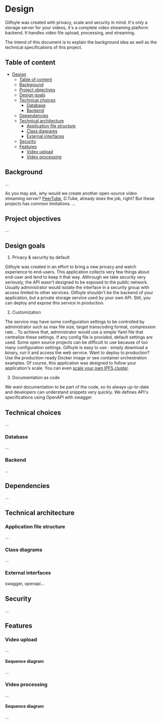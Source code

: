# Design

Gilfoyle was created with privacy, scale and security in mind. It's only a storage server for your videos, it's a complete video streaming platform backend. It handles video file upload, processing, and streaming.

The intend of this document is to explain the background idea as well as the technical specifications of this project.

## Table of content

- [Design](#design)
  - [Table of content](#table-of-content)
  - [Background](#background)
  - [Project objectives](#project-objectives)
  - [Design goals](#design-goals)
  - [Technical choices](#technical-choices)
    - [Database](#database)
    - [Backend](#backend)
  - [Dependencies](#dependencies)
  - [Technical architecture](#technical-architecture)
    - [Application file structure](#application-file-structure)
    - [Class diagrams](#class-diagrams)
    - [External interfaces](#external-interfaces)
  - [Security](#security)
  - [Features](#features)
    - [Video upload](#video-upload)
    - [Video processing](#video-processing)

## Background

...

As you may ask, why would we create another open-source video streaming server? [PeerTube](), D.Tube, already does the job, right? But these projects has common limitations. ...

## Project objectives

...

## Design goals

1. Privacy & security by default

Gilfoyle was created in an effort to bring a new privacy and watch experience to end-users. This application collects very few things about end-user and tend to keep it that way. Althrough we take security very seriously, the API wasn't designed to be exposed to the public network. Usually administrator would isolate the interface in a security group with access limited to other services. Gilfoyle shouldn't be the backend of your application, but a private storage service used by your own API. Still, you can deploy and expose this service in production.

2. Customization

The service may have some configuration settings to be controlled by administrator such as max file size, target transcoding format, compression rate... To achieve that, administrator would use a simple Yaml file that centralize these settings. If any config file is provided, default settings are used. Some open source projects can be difficult to use because of too many configuration settings. Gilfoyle is easy to use : simply download a binary, run it and access the web service. Want to deploy to production? Use the production-ready Docker image or see container orchestration examples. Of course, this application was designed to follow your application's scale. You can even [scale your own IPFS cluster](https://cluster.ipfs.io/).

3. Documentation as code

We want documentation to be part of the code, so its always up-to-date and developers can understand snippets very quickly. We defines API's specifications using OpenAPI with swagger.

## Technical choices

...

### Database

...

### Backend

...

## Dependencies

...

## Technical architecture

### Application file structure

...

### Class diagrams

...

### External interfaces

swagger, openapi...

## Security

...

## Features

### Video upload

...

#### Sequence diagram

...

### Video processing

...

#### Sequence diagram

...
